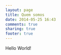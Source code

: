 ```yaml
---
layout: page
title: Quem somos
date: 2014-05-25 16:43
comments: true
sharing: true
footer: true
---
```


Hello World!